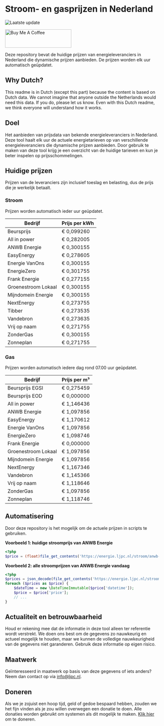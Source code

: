 # Stroom- en gasprijzen in Nederland

![Laatste update](https://img.shields.io/badge/laatste%20update-2024--02--06%2018%3A00%20CET-brightgreen)

<a href="https://www.buymeacoffee.com/Lars-" target="_blank"><img src="https://cdn.buymeacoffee.com/buttons/v2/default-orange.png" alt="Buy Me A Coffee" height="60" style="height: 60px !important;width: 217px !important;" ></a>

Deze repository bevat de huidige prijzen van energieleveranciers in Nederland die dynamische prijzen aanbieden. De prijzen worden elk uur automatisch geüpdatet.

## Why Dutch?

This readme is in Dutch (except this part) because the content is based on Dutch data. We cannot imagine that anyone outside the Netherlands would need this data. If you do, please let us know. Even with this Dutch readme, we think
everyone will understand how it works.

## Doel

Het aanbieden van prijsdata van bekende energieleveranciers in Nederland. Deze tool haalt elk uur de actuele energietarieven op van verschillende energieleveranciers die dynamische prijzen aanbieden. Door gebruik te maken van deze tool
krijg je een overzicht van de huidige tarieven en kun je beter inspelen op prijsschommelingen.

## Huidige prijzen

Prijzen van de leveranciers zijn inclusief toeslag en belasting, dus de prijs die je werkelijk betaalt.

### Stroom

Prijzen worden automatisch ieder uur geüpdatet.

 Bedrijf | Prijs per kWh 
---------|---------------
Beursprijs | € 0,099260
All in power | € 0,282005
ANWB Energie | € 0,300155
EasyEnergy | € 0,278605
Energie VanOns | € 0,300155
EnergieZero | € 0,301755
Frank Energie | € 0,277155
Groenestroom Lokaal | € 0,300155
Mijndomein Energie | € 0,300155
NextEnergy | € 0,273755
Tibber | € 0,273535
Vandebron | € 0,273635
Vrij op naam | € 0,271755
ZonderGas | € 0,300155
Zonneplan | € 0,271755


### Gas

Prijzen worden automatisch iedere dag rond 07.00 uur geüpdatet.

 Bedrijf | Prijs per m³ 
---------|--------------
Beursprijs EGSI | € 0,275459
Beursprijs EOD | € 0,000000
All in power | € 1,146436
ANWB Energie | € 1,097856
EasyEnergy | € 1,170612
Energie VanOns | € 1,097856
EnergieZero | € 1,098746
Frank Energie | € 0,000000
Groenestroom Lokaal | € 1,097856
Mijndomein Energie | € 1,097856
NextEnergy | € 1,167346
Vandebron | € 1,145366
Vrij op naam | € 1,118646
ZonderGas | € 1,097856
Zonneplan | € 1,118746


## Automatisering

Door deze repository is het mogelijk om de actuele prijzen in scripts te gebruiken.

**Voorbeeld 1: huidige stroomprijs van ANWB Energie**

```php
<?php
$price = (float)file_get_contents('https://energie.ljpc.nl/stroom/anwb-energie-nu.txt');

```

**Voorbeeld 2: alle stroomprijzen van ANWB Energie vandaag**

```php
<?php
$prices = json_decode(file_get_contents('https://energie.ljpc.nl/stroom/all-in-power-vandaag.json'),true);
foreach ($prices as $price) {
    $dateTime = new \DateTimeImmutable($price['datetime']);
    $price = $price['price'];
    // ...
}
```

## Actualiteit en betrouwbaarheid

Houd er rekening mee dat de informatie in deze tool alleen ter referentie wordt verstrekt. We doen ons best om de gegevens zo nauwkeurig en actueel mogelijk te houden, maar we kunnen de volledige nauwkeurigheid van de gegevens niet
garanderen. Gebruik deze informatie op eigen risico.

## Maatwerk

Geïnteresseerd in maatwerk op basis van deze gegevens of iets anders? Neem dan contact op
via [info@ljpc.nl](mailto:info@ljpc.nl?subject=Energie%20prijzen).

## Doneren

Als we je zojuist een hoop tijd, geld of gedoe bespaard hebben, zouden we het fijn vinden als je zou willen overwegen een
donatie te doen. Alle donaties worden gebruikt om systemen als dit mogelijk te
maken. [Klik hier](https://www.buymeacoffee.com/Lars-) om te doneren.
